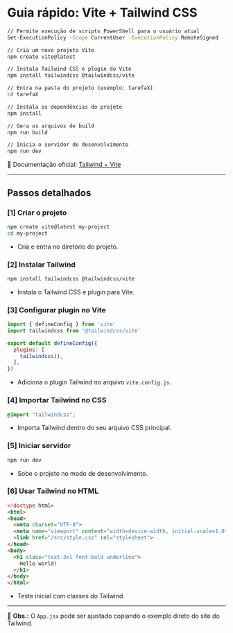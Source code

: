 # Guia rápido: Vite + Tailwind CSS

```bash
// Permite execução de scripts PowerShell para o usuário atual
Set-ExecutionPolicy -Scope CurrentUser -ExecutionPolicy RemoteSigned 

// Cria um novo projeto Vite
npm create vite@latest

// Instala Tailwind CSS e plugin do Vite
npm install tailwindcss @tailwindcss/vite            

// Entra na pasta do projeto (exemplo: tarefaX)
cd tarefaX        

// Instala as dependências do projeto
npm install   

// Gera os arquivos de build
npm run build     

// Inicia o servidor de desenvolvimento
npm run dev                       
```

🔗 Documentação oficial: [Tailwind + Vite](https://tailwindcss.com/docs/installation/using-vite)

---

## Passos detalhados

### \[1] Criar o projeto

```bash
npm create vite@latest my-project
cd my-project
```

+ Cria e entra no diretório do projeto.

### \[2] Instalar Tailwind

```bash
npm install tailwindcss @tailwindcss/vite
```

+ Instala o Tailwind CSS e plugin para Vite.

### \[3] Configurar plugin no Vite

```js
import { defineConfig } from 'vite'
import tailwindcss from '@tailwindcss/vite'

export default defineConfig({
  plugins: [
    tailwindcss(),
  ],
})
```

+ Adiciona o plugin Tailwind no arquivo `vite.config.js`.

### \[4] Importar Tailwind no CSS

```css
@import "tailwindcss";
```

+ Importa Tailwind dentro do seu arquivo CSS principal.

### \[5] Iniciar servidor

```bash
npm run dev
```

+ Sobe o projeto no modo de desenvolvimento.

### \[6] Usar Tailwind no HTML

```html
<!doctype html>
<html>
<head>
  <meta charset="UTF-8">
  <meta name="viewport" content="width=device-width, initial-scale=1.0">
  <link href="/src/style.css" rel="stylesheet">
</head>
<body>
  <h1 class="text-3xl font-bold underline">
    Hello world!
  </h1>
</body>
</html>
```

+ Teste inicial com classes do Tailwind.

---

📌 **Obs.:** O `App.jsx` pode ser ajustado copiando o exemplo direto do site do Tailwind.


